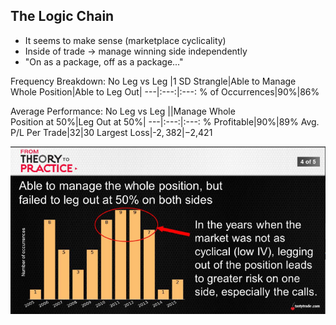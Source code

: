 ## The Logic Chain
* It seems to make sense (marketplace cyclicality)
* Inside of trade -> manage winning side independently
* "On as a package, off as a package..."

Frequency Breakdown: No Leg vs Leg
|1 SD Strangle|Able to Manage<br>Whole Position|Able to Leg Out|
---|:---:|:---:
% of Occurrences|90%|86%

Average Performance: No Leg vs Leg
||Manage Whole<br>Position at 50%|Leg Out at 50%|
---|:---:|:---:
% Profitable|90%|89%
Avg. P/L Per Trade|$32|$30
Largest Loss|-$2,382|-$2,421


![alt text](./img/leg/leg.01.png "spy")